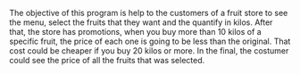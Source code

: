 The objective of this program is help to the customers of a fruit store to see the menu, select the fruits that they want and the quantify in kilos.
After that, the store has promotions, when you buy more than 10 kilos of a specific fruit, the price of each one is going to be less than the original. 
That cost could be cheaper if you buy 20 kilos or more. In the final, the costumer could see the price of all the fruits that was selected.
